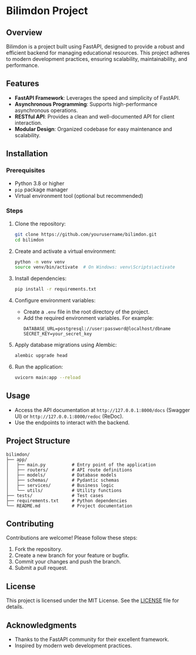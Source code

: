 # Bilimdon Project

## Overview
Bilimdon is a project built using FastAPI, designed to provide a robust and efficient backend for managing educational resources. This project adheres to modern development practices, ensuring scalability, maintainability, and performance.

## Features
- **FastAPI Framework**: Leverages the speed and simplicity of FastAPI.
- **Asynchronous Programming**: Supports high-performance asynchronous operations.
- **RESTful API**: Provides a clean and well-documented API for client interaction.
- **Modular Design**: Organized codebase for easy maintenance and scalability.

## Installation

### Prerequisites
- Python 3.8 or higher
- `pip` package manager
- Virtual environment tool (optional but recommended)

### Steps
1. Clone the repository:
    ```bash
    git clone https://github.com/yourusername/bilimdon.git
    cd bilimdon
    ```

2. Create and activate a virtual environment:
    ```bash
    python -m venv venv
    source venv/bin/activate  # On Windows: venv\Scripts\activate
    ```

3. Install dependencies:
    ```bash
    pip install -r requirements.txt
    ```

4. Configure environment variables:
    - Create a `.env` file in the root directory of the project.
    - Add the required environment variables. For example:
      ```
      DATABASE_URL=postgresql://user:password@localhost/dbname
      SECRET_KEY=your_secret_key
      ```

5. Apply database migrations using Alembic:
    ```bash
    alembic upgrade head
    ```

6. Run the application:
    ```bash
    uvicorn main:app --reload
    ```

## Usage
- Access the API documentation at `http://127.0.0.1:8000/docs` (Swagger UI) or `http://127.0.0.1:8000/redoc` (ReDoc).
- Use the endpoints to interact with the backend.

## Project Structure
```
bilimdon/
├── app/
│   ├── main.py          # Entry point of the application
│   ├── routers/         # API route definitions
│   ├── models/          # Database models
│   ├── schemas/         # Pydantic schemas
│   ├── services/        # Business logic
│   └── utils/           # Utility functions
├── tests/               # Test cases
├── requirements.txt     # Python dependencies
└── README.md            # Project documentation
```

## Contributing
Contributions are welcome! Please follow these steps:
1. Fork the repository.
2. Create a new branch for your feature or bugfix.
3. Commit your changes and push the branch.
4. Submit a pull request.

## License
This project is licensed under the MIT License. See the [LICENSE](LICENSE) file for details.

## Acknowledgments
- Thanks to the FastAPI community for their excellent framework.
- Inspired by modern web development practices.
